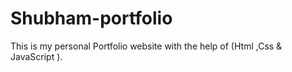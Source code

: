 # Shubham-portfolio
This is  my personal Portfolio website with the help of (Html ,Css &amp; JavaScript ).
